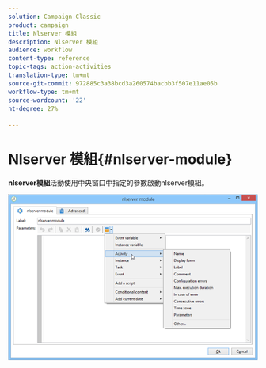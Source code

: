 ```yaml
---
solution: Campaign Classic
product: campaign
title: Nlserver 模組
description: Nlserver 模組
audience: workflow
content-type: reference
topic-tags: action-activities
translation-type: tm+mt
source-git-commit: 972885c3a38bcd3a260574bacbb3f507e11ae05b
workflow-type: tm+mt
source-wordcount: '22'
ht-degree: 27%

---
```



# Nlserver 模組{#nlserver-module}

**nlserver模組**&#x200B;活動使用中央窗口中指定的參數啟動nlserver模組。

![](assets/nlserver_module_edit.png)

